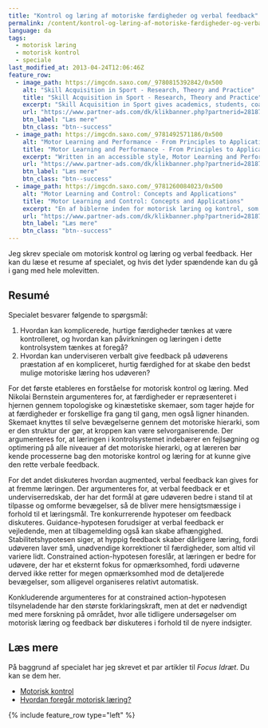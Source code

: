 ```yaml
---
title: "Kontrol og læring af motoriske færdigheder og verbal feedback"
permalink: /content/kontrol-og-læring-af-motoriske-færdigheder-og-verbal-feedback
language: da
tags:
  - motorisk læring
  - motorisk kontrol
  - speciale
last_modified_at: 2013-04-24T12:06:46Z
feature_row:
  - image_path: https://imgcdn.saxo.com/_9780815392842/0x500
    alt: "Skill Acquisition in Sport - Research, Theory and Practice"
    title: "Skill Acquisition in Sport - Research, Theory and Practice"
    excerpt: "Skill Acquisition in Sport gives academics, students, coaches and practitioners the broadest and most scientifically rigorous grounding in the principles and practice of the field. Fully revised, updated and restructured, the third edition integrates theory and practice, and provides more material on practical application than ever before."
    url: "https://www.partner-ads.com/dk/klikbanner.php?partnerid=28187&bannerid=43264&htmlurl=https://www.saxo.com/dk/skill-acquisition-in-sport_nicola-j-hodges_paperback_9780815392842"
    btn_label: "Læs mere"
    btn_class: "btn--success"
  - image_path: https://imgcdn.saxo.com/_9781492571186/0x500
    alt: "Motor Learning and Performance - From Principles to Application"
    title: "Motor Learning and Performance - From Principles to Application"
    excerpt: "Written in an accessible style, Motor Learning and Performance, 6th Edition enables students to appreciate high-level skilled activity and understand how such performances happen. The text builds a conceptual model of factors that can influence motor performance. As well as, outlining how motor skills are acquired and retained with practice. This brand new sixth edition has been revised to incorporate the most important research findings in the field."
    url: "https://www.partner-ads.com/dk/klikbanner.php?partnerid=28187&bannerid=43264&htmlurl=https://www.saxo.com/dk/motor-learning-and-performance_richard-a-schmidt_ukendt_9781492571186"
    btn_label: "Læs mere"
    btn_class: "btn--success"
  - image_path: https://imgcdn.saxo.com/_9781260084023/0x500
    alt: "Motor Learning and Control: Concepts and Applications"
    title: "Motor Learning and Control: Concepts and Applications"
    excerpt: "En af biblerne inden for motorisk læring og kontrol, som er løbende bliver revideret for at være _up to date_."
    url: "https://www.partner-ads.com/dk/klikbanner.php?partnerid=28187&bannerid=43264&htmlurl=https://www.saxo.com/dk/motor-learning-and-control-concepts-and-applications_richard-magill_paperback_9781260084023"
    btn_label: "Læs mere"
    btn_class: "btn--success"
---
```


Jeg skrev speciale om motorisk kontrol og læring og verbal feedback. Her kan du læse et resume af specialet, og hvis det lyder spændende kan du gå i gang med hele molevitten.

## Resumé

Specialet besvarer følgende to spørgsmål:

1. Hvordan kan komplicerede, hurtige færdigheder tænkes at være kontrolleret, og hvordan kan påvirkningen og læringen i dette kontrolsystem tænkes at foregå?
2. Hvordan kan underviseren verbalt give feedback på udøverens præstation af en kompliceret, hurtig færdighed for at skabe den bedst mulige motoriske læring hos udøveren?

For det første etableres en forståelse for motorisk kontrol og læring. Med Nikolai Bernstein argumenteres for, at færdigheder er repræsenteret i hjernen gennem topologiske og kinæstetiske skemaer, som tager højde for at færdigheder er forskellige fra gang til gang, men også ligner hinanden. Skemaet knyttes til selve bevægelserne gennem det motoriske hierarki, som er den struktur der gør, at kroppen kan være selvorganiserende. Der argumenteres for, at læringen i kontrolsystemet indebærer en fejlsøgning og optimering på alle niveauer af det motoriske hierarki, og at læreren bør kende processerne bag den motoriske kontrol og læring for at kunne give den rette verbale feedback.

For det andet diskuteres hvordan augmented, verbal feedback kan gives for at fremme læringen. Der argumenteres for, at verbal feedback er et underviserredskab, der har det formål at gøre udøveren bedre i stand til at tilpasse og omforme bevægelser, så de bliver mere hensigtsmæssige i forhold til et læringsmål. Tre konkurrerende hypoteser om feedback diskuteres. Guidance-hypotesen forudsiger at verbal feedback er vejledende, men at tilbagemelding også kan skabe afhængighed. Stabilitetshypotesen siger, at hyppig feedback skaber dårligere læring, fordi udøveren laver små, unødvendige korrektioner til færdigheder, som altid vil variere lidt. Constrained action-hypotesen foreslår, at læringen er bedre for udøvere, der har et eksternt fokus for opmærksomhed, fordi udøverne derved ikke retter for megen opmærksomhed mod de detaljerede bevægelser, som alligevel organiseres relativt automatisk.

Konkluderende argumenteres for at constrained action-hypotesen tilsyneladende har den største forklaringskraft, men at det er nødvendigt med mere forskning på området, hvor alle tidligere undersøgelser om motorisk læring og feedback bør diskuteres i forhold til de nyere indsigter.

## Læs mere

På baggrund af specialet har jeg skrevet et par artikler til _Focus Idræt_. Du kan se dem her.

- [Motorisk kontrol](/content/motorisk-kontrol)
- [Hvordan foregår motorisk læring?](/content/hvordan-foregår-motorisk-læring)

{% include feature_row type="left" %}